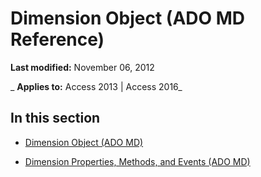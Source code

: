 
# Dimension Object (ADO MD Reference)

 **Last modified:** November 06, 2012

 _ **Applies to:** Access 2013 | Access 2016_

## In this section


- [Dimension Object (ADO MD)](12f43cfc-c74e-a2e8-7f6e-75fc68472c4b.md)
    
- [Dimension Properties, Methods, and Events (ADO MD)](6aae3565-aeaf-582d-2a5a-c8202b788dfe.md)
    
